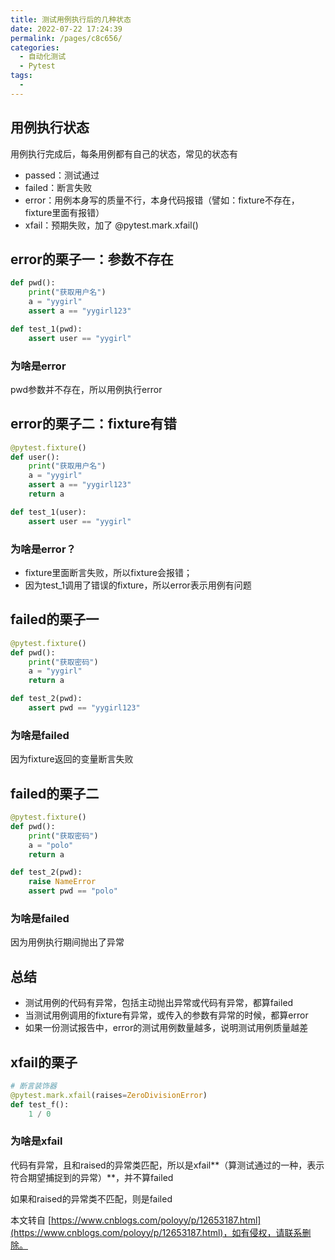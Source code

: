 ```yaml
---
title: 测试用例执行后的几种状态
date: 2022-07-22 17:24:39
permalink: /pages/c8c656/
categories:
  - 自动化测试
  - Pytest
tags:
  - 
---
```

用例执行状态
------

用例执行完成后，每条用例都有自己的状态，常见的状态有

*   passed：测试通过
*   failed：断言失败
*   error：用例本身写的质量不行，本身代码报错（譬如：fixture不存在，fixture里面有报错）
*   xfail：预期失败，加了 @pytest.mark.xfail() 

error的栗子一：参数不存在
---------------

```python
def pwd():
    print("获取用户名")
    a = "yygirl"
    assert a == "yygirl123"

def test_1(pwd):
    assert user == "yygirl"
```

### 为啥是error

pwd参数并不存在，所以用例执行error

error的栗子二：fixture有错
-------------------

```python
@pytest.fixture()
def user():
    print("获取用户名")
    a = "yygirl"
    assert a == "yygirl123"
    return a

def test_1(user):
    assert user == "yygirl"
```

### 为啥是error？

*   fixture里面断言失败，所以fixture会报错；
*   因为test_1调用了错误的fixture，所以error表示用例有问题

failed的栗子一
----------

```python
@pytest.fixture()
def pwd():
    print("获取密码")
    a = "yygirl"
    return a

def test_2(pwd):
    assert pwd == "yygirl123"
```

### 为啥是failed

因为fixture返回的变量断言失败

failed的栗子二
----------

```python
@pytest.fixture()
def pwd():
    print("获取密码")
    a = "polo"
    return a

def test_2(pwd):
    raise NameError
    assert pwd == "polo"
```

### 为啥是failed

因为用例执行期间抛出了异常

总结
--

*   测试用例的代码有异常，包括主动抛出异常或代码有异常，都算failed
*   当测试用例调用的fixture有异常，或传入的参数有异常的时候，都算error
*   如果一份测试报告中，error的测试用例数量越多，说明测试用例质量越差

xfail的栗子
--------

```python
# 断言装饰器
@pytest.mark.xfail(raises=ZeroDivisionError)
def test_f():
    1 / 0
```

### 为啥是xfail

代码有异常，且和raised的异常类匹配，所以是xfail**（算测试通过的一种，表示符合期望捕捉到的异常）**，并不算failed

如果和raised的异常类不匹配，则是failed

  

本文转自 [https://www.cnblogs.com/poloyy/p/12653187.html](https://www.cnblogs.com/poloyy/p/12653187.html)，如有侵权，请联系删除。